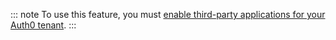 ::: note 
To use this feature, you must [enable third-party applications for your Auth0 tenant](/applications/guides/enable-third-party-apps).
:::
